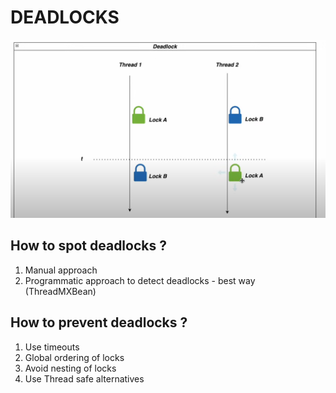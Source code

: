 DEADLOCKS
=
![img_2.png](img_2.png)

How to spot deadlocks ?
-
1. Manual approach
2. Programmatic approach to detect deadlocks - best way (ThreadMXBean)

How to prevent deadlocks ?
-
1. Use timeouts
2. Global ordering of locks
3. Avoid nesting of locks
4. Use Thread safe alternatives 